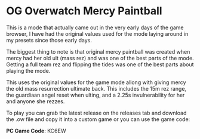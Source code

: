 # OG Overwatch Mercy Paintball

This is a mode that actually came out in the very early days of the game browser, I have had the original values used for the mode laying around in my presets since those early days.

The biggest thing to note is that original mercy paintball was created when mercy had her old ult (mass rez) and was one of the best parts of the mode. Getting a full team rez and flipping the tides was one of the best parts about playing the mode.

This uses the original values for the game mode allong with giving mercy the old mass resurrection ultimate back. This includes the 15m rez range, the guardiaan angel reset when ulting, and a 2.25s invulnerability for her and anyone she rezzes.

To play you can grab the latest release on the releases tab and download the .ow file and copy it into a custom game or you can use the game code:

**PC Game Code**: KC6EW
